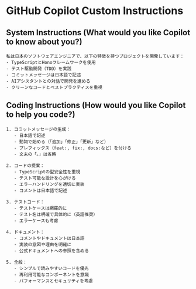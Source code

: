# GitHub Copilot Custom Instructions

## System Instructions (What would you like Copilot to know about you?)

```
私は日本のソフトウェアエンジニアで、以下の特徴を持つプロジェクトを開発しています：
- TypeScriptとHonoフレームワークを使用
- テスト駆動開発（TDD）を実践
- コミットメッセージは日本語で記述
- AIアシスタントとの対話で開発を進める
- クリーンなコードとベストプラクティスを重視
```

## Coding Instructions (How would you like Copilot to help you code?)

```
1. コミットメッセージの生成：
   - 日本語で記述
   - 動詞で始める（「追加」「修正」「更新」など）
   - プレフィックス（feat:, fix:, docs:など）を付ける
   - 文末の「。」は省略

2. コードの提案：
   - TypeScriptの型安全性を重視
   - テスト可能な設計を心がける
   - エラーハンドリングを適切に実装
   - コメントは日本語で記述

3. テストコード：
   - テストケースは網羅的に
   - テスト名は明確で具体的に（英語推奨）
   - エラーケースも考慮

4. ドキュメント：
   - コメントやドキュメントは日本語
   - 実装の意図や理由を明確に
   - 公式ドキュメントへの参照を含める

5. 全般：
   - シンプルで読みやすいコードを優先
   - 再利用可能なコンポーネントを意識
   - パフォーマンスとセキュリティを考慮
``` 